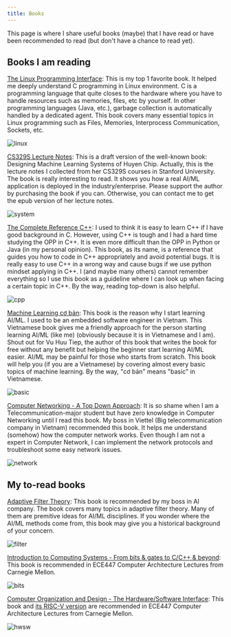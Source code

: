```yaml
---
title: Books
---
```


This page is where I share useful books (maybe) that I have read or have been recommended to read (but don't have a chance to read yet).

Books I am reading
--------------------

[The Linux Programming Interface](https://github.com/khanhnd185/books/blob/master/the_linux_interface_programming.pdf): This is my top 1 favorite book. It helped me deeply understand C programming in Linux environment. C is a programming language that quite closes to the hardware where you have to handle resources such as memories, files, etc by yourself. In other programming languages (Java, etc.), garbage collection is automatically handled by a dedicated agent. This book covers many essential topics in Linux programming such as Files, Memories, Interprocess Communication, Sockets, etc.

![linux](https://raw.githubusercontent.com/khanhnd185/khanhnd185.github.io/my-pages/_posts/images/books/linux.jpg)

[CS329S Lecture Notes](https://github.com/khanhnd185/books/blob/master/cs329s_lecture_note.pdf): This is a draft version of the well-known book: Designing Machine Learning Systems of Huyen Chip. Actually, this is the lecture notes I collected from her CS329S courses in Stanford University. The book is really interesting to read. It shows you how a real AI/ML application is deployed in the industry/enterprise. Please support the author by purchasing the book if you can. Otherwise, you can contact me to get the epub version of her lecture notes.

![system](https://raw.githubusercontent.com/khanhnd185/khanhnd185.github.io/my-pages/_posts/images/books/system.jpg)

[The Complete Reference C++](https://github.com/khanhnd185/books/blob/master/the_complete_reference_cpp.pdf): I used to think it is easy to learn C++ if I have good background in C. However, using C++ is tough and I had a hard time studying the OPP in C++. It is even more difficult than the OPP in Python or Java (in my personal opinion). This book, as its name, is a reference that guides you how to code in C++ appropriately and avoid potential bugs. It is really easy to use C++ in a wrong way and cause bugs if we use python mindset applying in C++. I (and maybe many others) cannot remember everything so I use this book as a guideline where I can look up when facing a certain topic in C++. By the way, reading top-down is also helpful.

![cpp](https://raw.githubusercontent.com/khanhnd185/khanhnd185.github.io/my-pages/_posts/images/books/cpp.jpg)

[Machine Learning cơ bản](https://github.com/khanhnd185/books/blob/master/machine_learning_co_ban.pdf): This book is the reason why I start learning AI/ML. I used to be an embedded software engineer in Vietnam. This Vietnamese book gives me a friendly approach for the person starting learning AI/ML (like me) (obviously because it is in Vietnamese and I am). Shout out for Vu Huu Tiep, the author of this book that writes the book for free without any benefit but helping the beginner start learning AI/ML easier. AI/ML may be painful for those who starts from scratch. This book will help you (if you are a Vietnamese) by covering almost every basic topics of machine learning. By the way, "cơ bản" means "basic" in Vietnamese.

![basic](https://raw.githubusercontent.com/khanhnd185/khanhnd185.github.io/my-pages/_posts/images/books/basic.jpg)

[Computer Networking - A Top Down Approach](https://github.com/khanhnd185/books/blob/master/computer_networking_top_down.pdf): It is so shame when I am a Telecommunication-major student but have zero knowledge in Computer Networking until I read this book. My boss in Viettel (Big telecommunication company in Vietnam) recommended this book. It helps me understand (somehow) how the computer network works. Even though I am not a expert in Computer Network, I can implement the network protocols and troubleshoot some easy network issues. 

![network](https://raw.githubusercontent.com/khanhnd185/khanhnd185.github.io/my-pages/_posts/images/books/network.jpg)

My to-read books
--------------------

[Adaptive Filter Theory](https://github.com/khanhnd185/books/blob/master/adaptive_filter_theory.pdf): This book is recommended by my boss in AI company. The book covers many topics in adaptive filter theory. Many of them are premitive ideas for AI/ML disciplines. If you wonder where the AI/ML methods come from, this book may give you a historical background of your concern.

![filter](https://raw.githubusercontent.com/khanhnd185/khanhnd185.github.io/my-pages/_posts/images/books/filter.jpg)

[Introduction to Computing Systems - From bits & gates to C/C++ & beyond](https://github.com/khanhnd185/books/blob/master/introduction_to_computing_systems.pdf): This book is recommended in ECE447 Computer Architecture Lectures from Carnegie Mellon.

![bits](https://raw.githubusercontent.com/khanhnd185/khanhnd185.github.io/my-pages/_posts/images/books/bits.jpg)

[Computer Organization and Design - The Hardware/Software Interface](https://github.com/khanhnd185/books/blob/master/computer_organization_design.pdf): This book and [its RISC-V version](https://github.com/khanhnd185/books/blob/master/computer_organization_design_riscv.pdf) are recommended in ECE447 Computer Architecture Lectures from Carnegie Mellon.

![hwsw](https://raw.githubusercontent.com/khanhnd185/khanhnd185.github.io/my-pages/_posts/images/books/hwsw.jpg)
